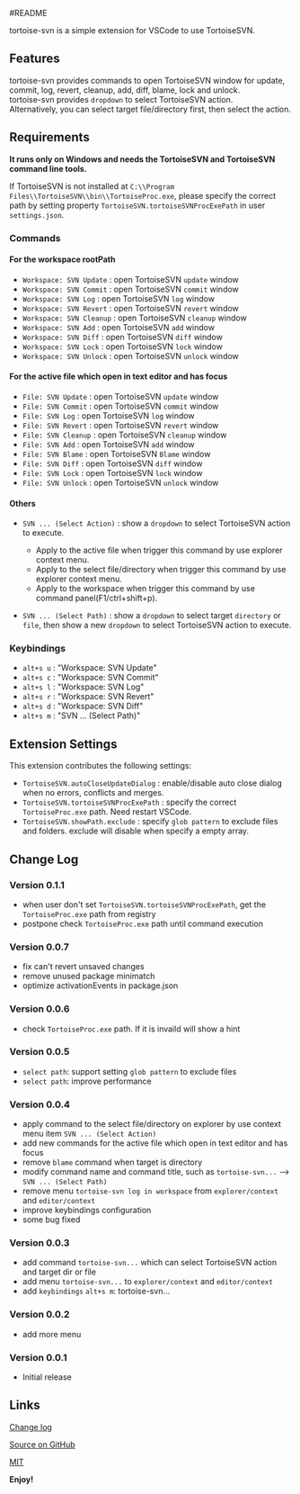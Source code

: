 #README

tortoise-svn is a simple extension for VSCode to use TortoiseSVN.

## Features

tortoise-svn provides commands to open TortoiseSVN window for update, commit, log, revert, cleanup, add, diff, blame, lock and unlock.    
tortoise-svn provides `dropdown` to select TortoiseSVN action.   
Alternatively, you can select target file/directory first, then select the action.   

## Requirements
**It runs only on Windows and needs the TortoiseSVN and TortoiseSVN command line tools.**   

If TortoiseSVN is not installed at `C:\\Program Files\\TortoiseSVN\\bin\\TortoiseProc.exe`,
please specify the correct path by setting property `TortoiseSVN.tortoiseSVNProcExePath` in user `settings.json`. 


### Commands

#### For the workspace rootPath
* `Workspace: SVN Update` : open TortoiseSVN `update` window
* `Workspace: SVN Commit` : open TortoiseSVN `commit` window
* `Workspace: SVN Log` : open TortoiseSVN `log` window
* `Workspace: SVN Revert` : open TortoiseSVN `revert` window
* `Workspace: SVN Cleanup` : open TortoiseSVN `cleanup` window
* `Workspace: SVN Add` : open TortoiseSVN `add` window
* `Workspace: SVN Diff` : open TortoiseSVN `diff` window
* `Workspace: SVN Lock` : open TortoiseSVN `lock` window
* `Workspace: SVN Unlock` : open TortoiseSVN `unlock` window

#### For the active file which open in text editor and has focus
* `File: SVN Update` : open TortoiseSVN `update` window
* `File: SVN Commit` : open TortoiseSVN `commit` window
* `File: SVN Log` : open TortoiseSVN `log` window
* `File: SVN Revert` : open TortoiseSVN `revert` window
* `File: SVN Cleanup` : open TortoiseSVN `cleanup` window
* `File: SVN Add` : open TortoiseSVN `add` window
* `File: SVN Blame` : open TortoiseSVN `Blame` window
* `File: SVN Diff` : open TortoiseSVN `diff` window
* `File: SVN Lock` : open TortoiseSVN `lock` window
* `File: SVN Unlock` : open TortoiseSVN `unlock` window

#### Others
* `SVN ... (Select Action)` : show a `dropdown` to select TortoiseSVN action to execute.
    - Apply to the active file when trigger this command by use explorer context menu.   
    - Apply to the select file/directory when trigger this command by use explorer context menu.   
    - Apply to the workspace when trigger this command by use command panel(F1/ctrl+shift+p).   

* `SVN ... (Select Path)` : show a `dropdown` to select target `directory` or `file`, then show a new `dropdown` to select TortoiseSVN action to execute.

### Keybindings

* `alt+s u` : "Workspace: SVN Update"
* `alt+s c` : "Workspace: SVN Commit"
* `alt+s l` : "Workspace: SVN Log"
* `alt+s r` : "Workspace: SVN Revert"
* `alt+s d` : "Workspace: SVN Diff"
* `alt+s m` : "SVN ... (Select Path)"

## Extension Settings

This extension contributes the following settings:

* `TortoiseSVN.autoCloseUpdateDialog` : enable/disable auto close dialog when no errors, conflicts and merges.
* `TortoiseSVN.tortoiseSVNProcExePath` : specify the correct `TortoiseProc.exe` path. Need restart VSCode.
* `TortoiseSVN.showPath.exclude` : specify `glob pattern` to exclude files and folders. exclude will disable when specify a empty array.

## Change Log
### Version 0.1.1
* when user don't set `TortoiseSVN.tortoiseSVNProcExePath`, get the `TortoiseProc.exe` path from registry 
* postpone check `TortoiseProc.exe` path until command execution

### Version 0.0.7
* fix can't revert unsaved changes
* remove unused package minimatch
* optimize activationEvents in package.json

### Version 0.0.6
* check `TortoiseProc.exe` path. If it is invaild will show a hint

### Version 0.0.5
* `select path`: support setting `glob pattern` to exclude files
* `select path`: improve performance

### Version 0.0.4
* apply command to the select file/directory on explorer by use context menu item `SVN ... (Select Action) `
* add new commands for the active file which open in text editor and has focus
* remove `blame` command when target is directory
* modify command name and command title, such as `tortoise-svn...` -->  `SVN ... (Select Path)`
* remove menu `tortoise-svn log in workspace` from `explorer/context` and `editor/context` 
* improve keybindings configuration
* some bug fixed

### Version 0.0.3
* add command `tortoise-svn...` which can select TortoiseSVN action and target dir or file
* add menu `tortoise-svn...` to `explorer/context` and `editor/context` 
* add `keybindings` `alt+s m`: tortoise-svn...

### Version 0.0.2
* add more menu

### Version 0.0.1
* Initial release

## Links

[Change log](https://github.com/fantacytyx/vscode-tortoise-svn/blob/master/CHANGELOG.md)

[Source on GitHub](https://github.com/fantacytyx/vscode-tortoise-svn)

[MIT](https://github.com/fantacytyx/vscode-tortoise-svn/blob/master/LICENSE)

**Enjoy!**